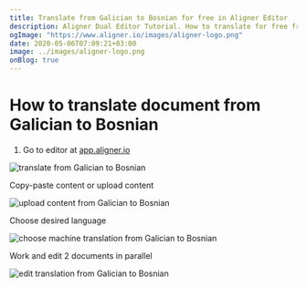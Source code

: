 ```yaml
---
title: Translate from Galician to Bosnian for free in Aligner Editor
description: Aligner Dual Editor Tutorial. How to translate for free from Galician to Bosnian. Aligner is multilingual document management platform. 
ogImage: "https://www.aligner.io/images/aligner-logo.png"
date: 2020-05-06T07:09:21+03:00
image: ../images/aligner-logo.png
onBlog: true
---
```


# How to translate document from Galician to Bosnian

1. Go to editor at [app.aligner.io](https://app.aligner.io "Aligner App web page")

![translate from Galician to Bosnian](../aligner-blank-editor.png "translate from Galician to Bosnian")

Copy-paste content or upload content

![upload content from Galician to Bosnian](../aligner-uploaded-document.png "upload content from Galician to Bosnian")

Choose desired language

![choose machine translation from Galician to Bosnian](../aligner-language-dropdown.png "choose machine translation from Galician to Bosnian")

Work and edit 2 documents in parallel

![edit translation from Galician to Bosnian](../aligner-double-sitded-editor.png "edit translation from Galician to Bosnian")

